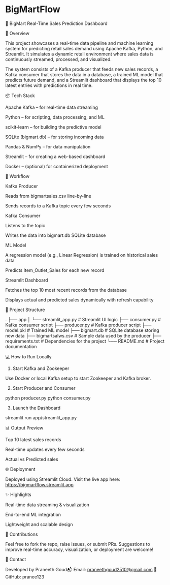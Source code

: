 # BigMartFlow
🛒 BigMart Real-Time Sales Prediction Dashboard

🚀 Overview

This project showcases a real-time data pipeline and machine learning system for predicting retail sales demand using Apache Kafka, Python, and Streamlit. It simulates a dynamic retail environment where sales data is continuously streamed, processed, and visualized.

The system consists of a Kafka producer that feeds new sales records, a Kafka consumer that stores the data in a database, a trained ML model that predicts future demand, and a Streamlit dashboard that displays the top 10 latest entries with predictions in real time.

📦 Tech Stack

Apache Kafka – for real-time data streaming

Python – for scripting, data processing, and ML

scikit-learn – for building the predictive model

SQLite (bigmart.db) – for storing incoming data

Pandas & NumPy – for data manipulation

Streamlit – for creating a web-based dashboard

Docker – (optional) for containerized deployment

🔄 Workflow

Kafka Producer

Reads from bigmartsales.csv line-by-line

Sends records to a Kafka topic every few seconds

Kafka Consumer

Listens to the topic

Writes the data into bigmart.db SQLite database

ML Model

A regression model (e.g., Linear Regression) is trained on historical sales data

Predicts Item_Outlet_Sales for each new record

Streamlit Dashboard

Fetches the top 10 most recent records from the database

Displays actual and predicted sales dynamically with refresh capability

📁 Project Structure

.
├── app
│   └── streamlit_app.py         # Streamlit UI logic
├── consumer.py                  # Kafka consumer script
├── producer.py                  # Kafka producer script
├── model.pkl                    # Trained ML model
├── bigmart.db                   # SQLite database storing new data
├── bigmartsalws.csv             # Sample data used by the producer
├── requirements.txt             # Dependencies for the project
└── README.md                    # Project documentation

💻 How to Run Locally

1. Start Kafka and Zookeeper

Use Docker or local Kafka setup to start Zookeeper and Kafka broker.

2. Start Producer and Consumer

python producer.py
python consumer.py

3. Launch the Dashboard

streamlit run app/streamlit_app.py

📊 Output Preview

Top 10 latest sales records

Real-time updates every few seconds

Actual vs Predicted sales

🌐 Deployment

Deployed using Streamlit Cloud. Visit the live app here: https://bigmartflow.streamlit.app

✨ Highlights

Real-time data streaming & visualization

End-to-end ML integration

Lightweight and scalable design

🤝 Contributions

Feel free to fork the repo, raise issues, or submit PRs. Suggestions to improve real-time accuracy, visualization, or deployment are welcome!

📧 Contact

Developed by Praneeth Goud📬 Email: praneethgoud2510@gmail.com 🔗 GitHub: pranee123
